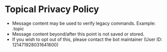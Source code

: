 # **Topical Privacy Policy**

- Message content may be used to verify legacy commands. Example: .topic
- Message content beyond/after this point is not saved or stored.
- If you wish to opt out of this, please contact the bot maintainer (User ID: 121471928031641600)
